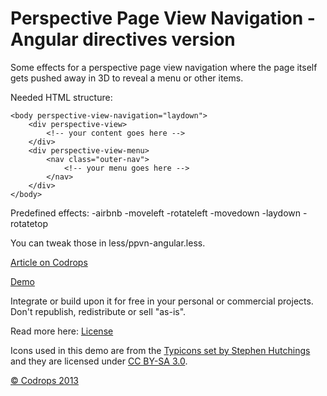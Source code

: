 Perspective Page View Navigation - Angular directives version
=========

Some effects for a perspective page view navigation where the page itself gets pushed away in 3D to reveal a menu or other items.

Needed HTML structure:

	<body perspective-view-navigation="laydown">
		<div perspective-view>
			<!-- your content goes here -->
		</div>
		<div perspective-view-menu>
			<nav class="outer-nav">
				<!-- your menu goes here -->
			</nav>
		</div>
	</body>
	
Predefined effects:
	-airbnb
	-moveleft
	-rotateleft
	-movedown
	-laydown
	-rotatetop

You can tweak those in less/ppvn-angular.less.

[Article on Codrops](http://tympanus.net/codrops/?p=17915)

[Demo](http://tympanus.net/Development/PerspectivePageViewNavigation/)

Integrate or build upon it for free in your personal or commercial projects. Don't republish, redistribute or sell "as-is".

Read more here: [License](http://tympanus.net/codrops/licensing/)

Icons used in this demo are from the [Typicons set by Stephen Hutchings](http://typicons.com/) and they are licensed under [CC BY-SA 3.0](http://creativecommons.org/licenses/by-sa/3.0/).

[© Codrops 2013](http://www.codrops.com)